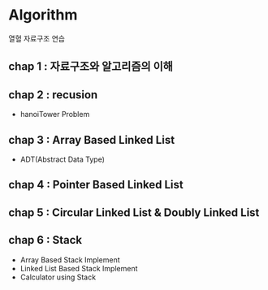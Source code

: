 # Algorithm
열혈 자료구조 연습

## chap 1 : 자료구조와 알고리즘의 이해
## chap 2 : recusion
  - hanoiTower Problem
## chap 3 : Array Based Linked List
  - ADT(Abstract Data Type)
## chap 4 : Pointer Based Linked List
## chap 5 : Circular Linked List & Doubly Linked List  
## chap 6 : Stack
  - Array Based Stack Implement
  - Linked List Based Stack Implement
  - Calculator using Stack
